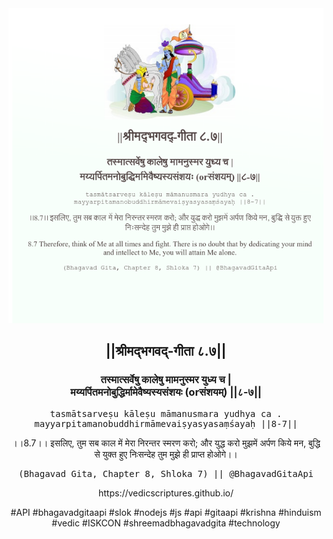 <img src="../../asset/BG_8_7.png"/>
<center><h2>||श्रीमद्‍भगवद्‍-गीता ८.७||</h2>
<h3>तस्मात्सर्वेषु कालेषु मामनुस्मर युध्य च |<br/>मय्यर्पितमनोबुद्धिर्मामेवैष्यस्यसंशयः (orसंशयम्) ||८-७||</h3>
<pre>tasmātsarveṣu kāleṣu māmanusmara yudhya ca .<br/>mayyarpitamanobuddhirmāmevaiṣyasyasaṃśayaḥ ||8-7||</pre>
<p>।।8.7।। इसलिए, तुम सब काल में मेरा निरन्तर स्मरण करो; और युद्ध करो मुझमें अर्पण किये मन, बुद्धि से युक्त हुए निःसन्देह तुम मुझे ही प्राप्त होओगे।।</p>
<pre>(Bhagavad Gita, Chapter 8, Shloka 7) || @BhagavadGitaApi</pre><p>https://vedicscriptures.github.io/</p><p>#API #bhagavadgitaapi #slok #nodejs #js #api #gitaapi #krishna #hinduism #vedic #ISKCON #shreemadbhagavadgita #technology</p></center>